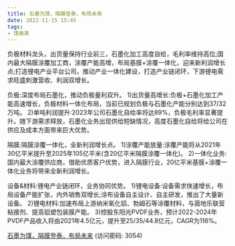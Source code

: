 ```yaml
---
title: 石墨为璞，隔膜登泰，布局未来
date: 2022-11-15 15:45
tags:
- 璞泰来
---
```

负极材料龙头，出货量保持行业前三，石墨化加工高度自给，毛利率维持高位;国内最大隔膜涂覆加工商，涂覆产能高增，布局基膜+涂覆一体化，迎来新利润增长点;打造锂电产业平台公司，推动产业一体化建设，打造产业链闭环，下游锂电需求旺盛刺激营收、利润双增长。

负极:深度布局石墨化，推动负极量利双升。
1)出货量高增长:负极+石墨化加工产能高速增长，负极材料一体化布局，当前已规划负极与石墨化产能分别达到37/32万吨。
2)单吨利润提升:2023年公司石墨化自给率将达89%，负极毛利率显著提升。随下游需求释放，石墨化业务出现供给短缺情况，高度石墨化自给将给公司在供应及成本方面带来巨大优势。
<!-- more -->
隔膜:隔膜涂覆一体化，全新利润增长点。
1)涂覆产能放量:涂覆产能将从2021年30亿平米提升至2025年105亿平米(含20亿平米隔膜涂覆一体化)。
2)一体化业务:国内最大涂覆供应商，借助优质客户优势，进入隔膜行业，20亿平米基膜+涂覆一体化业务将带来全新利润增长。

设备&材料:锂电产业链闭环，业务协同优势。
1)锂电设备:设备需求快速增长，布局设备产能扩张，内外销售双增长;涂布设备自主设计、自主研发，推出了大量新设备。
2)锂电材料:加速布局上游纳米氧化铝、勃姆石等涂覆材料，与茵地乐联营粘接剂、提高铝塑包装膜产能。
3)控股东阳光PVDF业务，预计2022-2024年PVDF产品收入将由2021年4.5亿元，提升至25/35/44.8亿元，CAGR为116%。

[石墨为璞，隔膜登泰，布局未来](https://url12.ctfile.com/f/3948612-723797818-627f30?p=3054)
(访问密码: 3054)
